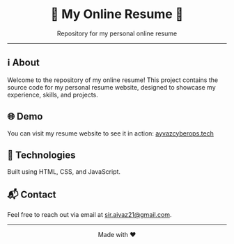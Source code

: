 <div align="center">
  <h1>📄 My Online Resume 🚀</h1>
  <p>Repository for my personal online resume</p>
</div>

---

## ℹ️ About

Welcome to the repository of my online resume! This project contains the source code for my personal resume website, designed to showcase my experience, skills, and projects.

## 🌐 Demo

You can visit my resume website to see it in action: [ayvazcyberops.tech](https://ayvazcyberops.tech/)

## 🚀 Technologies

Built using HTML, CSS, and JavaScript.

## 📬 Contact

Feel free to reach out via email at sir.aivaz21@gmail.com.

---

<div align="center">
  Made with ❤️
</div>
